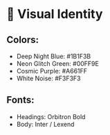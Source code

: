 # 🎨 Visual Identity

## Colors:
- Deep Night Blue: #1B1F3B
- Neon Glitch Green: #00FF9E
- Cosmic Purple: #A661FF
- White Noise: #F3F3F3

## Fonts:
- Headings: Orbitron Bold
- Body: Inter / Lexend
